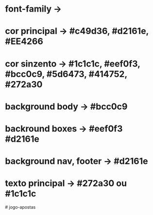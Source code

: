 # font-family ->

# cor principal -> #c49d36, #d2161e, #EE4266

# cor sinzento -> #1c1c1c, #eef0f3, #bcc0c9, #5d6473, #414752, #272a30

# background body -> #bcc0c9

# backround boxes -> #eef0f3 #d2161e

# background nav, footer -> #d2161e

# texto principal -> #272a30 ou #1c1c1c
#   j o g o - a p o s t a s  
 